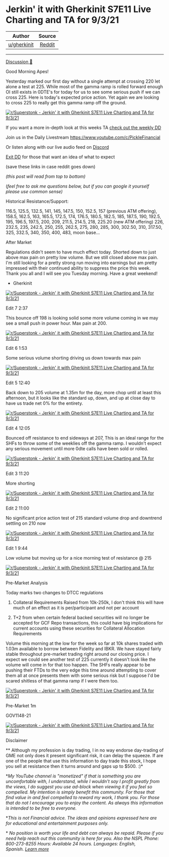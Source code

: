 Jerkin' it with Gherkinit S7E11 Live Charting and TA for 9/3/21
===============================================================

| Author       | Source       | 
| :-------------: |:-------------:|
|  [u/gherkinit](https://www.reddit.com/user/gherkinit/) | [Reddit](https://www.reddit.com/r/Superstonk/comments/ph4hh5/jerkin_it_with_gherkinit_s7e11_live_charting_and/) | 

---

[Discussion 🦍](https://www.reddit.com/r/Superstonk/search?q=flair_name%3A%22Discussion%20%F0%9F%A6%8D%22&restrict_sr=1)

Good Morning Apes!

Yesterday marked our first day without a single attempt at crossing 220 let alone a test at 225. While most of the gamma ramp is rolled forward enough OI still exists in 0DTE's for today for us to see some serious push if we can cross 225. Here is today's expected price action. Yet again we are looking to cross 225 to really get this gamma ramp off the ground.

[![r/Superstonk - Jerkin' it with Gherkinit S7E11 Live Charting and TA for 9/3/21](https://preview.redd.it/ctf5b5gd9al71.png?width=1416&format=png&auto=webp&s=d0d04ad38c7fb1851f78caa44cc0013c63afa83f)](https://preview.redd.it/ctf5b5gd9al71.png?width=1416&format=png&auto=webp&s=d0d04ad38c7fb1851f78caa44cc0013c63afa83f)

If you want a more in-depth look at this weeks TA [check out the weekly DD](https://www.reddit.com/r/Superstonk/comments/pe5nhp/jerkin_it_with_gherkinit_forward_looking_ta_for/)

Join us in the Daily Livestream <https://www.youtube.com/c/PickleFinancial>

Or listen along with our live audio feed on [Discord](https://discord.gg/HbqnUVsSrH)

[Exit DD](https://www.reddit.com/r/Superstonk/comments/nogxnr/infinity_war_the_final_exit_dd_compilation/) for those that want an idea of what to expect

(save these links in case reddit goes down)

*(this post will read from top to bottom)*

(*feel free to ask me questions below, but if you can google it yourself please use common sense)*

Historical Resistance/Support:

116.5, 125.5, 132.5, 141, 145, 147.5, 150, 152.5, 157 (previous ATM offering), 158.5, 162.5, 163, 165.5, 172.5, 174, 176.5, 180.5, 182.5, 185, 187.5, 190, 192.5, 195, 196.5, 197.5, 200, 209, 211.5, 214.5, 218, 225.20 (new ATM offering) 226, 232.5, 235, 242.5, 250, 255, 262.5, 275, 280, 285, 300, 302.50, 310, 317.50, 325, 332.5, 340, 350, 400, 483, moon base...

After Market

Regulations didn't seem to have much effect today. Shorted down to just above max pain on pretty low volume. But we still closed above max pain. I'm still looking for a pretty strong run moving into earnings but am pretty impressed with their continued ability to suppress the price this week. Thank you all and I will see you Tuesday morning. Have a great weekend!

- Gherkinit

[![r/Superstonk - Jerkin' it with Gherkinit S7E11 Live Charting and TA for 9/3/21](https://preview.redd.it/z2h4k7n5hcl71.png?width=783&format=png&auto=webp&s=e06d653dff57d92f35fbe1127f1d87ff0a7d9d82)](https://preview.redd.it/z2h4k7n5hcl71.png?width=783&format=png&auto=webp&s=e06d653dff57d92f35fbe1127f1d87ff0a7d9d82)

Edit 7 2:37

This bounce off 198 is looking solid some more volume coming in we may see a small push in power hour. Max pain at 200.

[![r/Superstonk - Jerkin' it with Gherkinit S7E11 Live Charting and TA for 9/3/21](https://preview.redd.it/mlbu34bq1cl71.png?width=1561&format=png&auto=webp&s=30f64337048e04d1169b38c750729f3f991a575a)](https://preview.redd.it/mlbu34bq1cl71.png?width=1561&format=png&auto=webp&s=30f64337048e04d1169b38c750729f3f991a575a)

Edit 6 1:53

Some serious volume shorting driving us down towards max pain

[![r/Superstonk - Jerkin' it with Gherkinit S7E11 Live Charting and TA for 9/3/21](https://preview.redd.it/1dpy3oswtbl71.png?width=1552&format=png&auto=webp&s=8257c4be7722655c6f88f09cea283f986ba4b2bd)](https://preview.redd.it/1dpy3oswtbl71.png?width=1552&format=png&auto=webp&s=8257c4be7722655c6f88f09cea283f986ba4b2bd)

Edit 5 12:40

Back down to 205 volume at 1.35m for the day, more chop until at least this afternoon, but it looks like the standard up, down, and up at close day to have us trade net 0% for the entirety.

[![r/Superstonk - Jerkin' it with Gherkinit S7E11 Live Charting and TA for 9/3/21](https://preview.redd.it/mf1wsd6ygbl71.png?width=1563&format=png&auto=webp&s=e6d06496d75c667aabc5784fdcfaa7533d2ef962)](https://preview.redd.it/mf1wsd6ygbl71.png?width=1563&format=png&auto=webp&s=e6d06496d75c667aabc5784fdcfaa7533d2ef962)

Edit 4 12:05

Bounced off resistance to end sideways at 207, This is an ideal range for the SHFs to throw some of the weeklies off the gamma ramp. I wouldn't expect any serious movement until more 0dte calls have been sold or rolled.

[![r/Superstonk - Jerkin' it with Gherkinit S7E11 Live Charting and TA for 9/3/21](https://preview.redd.it/c629rmauabl71.png?width=1560&format=png&auto=webp&s=77f1797536534bc767b55970bf30b4d08c7f5dd1)](https://preview.redd.it/c629rmauabl71.png?width=1560&format=png&auto=webp&s=77f1797536534bc767b55970bf30b4d08c7f5dd1)

Edit 3 11:20

More shorting

[![r/Superstonk - Jerkin' it with Gherkinit S7E11 Live Charting and TA for 9/3/21](https://preview.redd.it/587rn7eg2bl71.png?width=1540&format=png&auto=webp&s=4d8d04ac6fea51acf287df1fb6820d87c9ccdba4)](https://preview.redd.it/587rn7eg2bl71.png?width=1540&format=png&auto=webp&s=4d8d04ac6fea51acf287df1fb6820d87c9ccdba4)

Edit 2 11:00

No significant price action test of 215 standard volume drop and downtrend settling on 210 now

[![r/Superstonk - Jerkin' it with Gherkinit S7E11 Live Charting and TA for 9/3/21](https://preview.redd.it/1yzlzdh9zal71.png?width=1553&format=png&auto=webp&s=64244d092d4b3271657c59e5ab21c3c97cd6f3a4)](https://preview.redd.it/1yzlzdh9zal71.png?width=1553&format=png&auto=webp&s=64244d092d4b3271657c59e5ab21c3c97cd6f3a4)

Edit 1 9:44

Low volume but moving up for a nice morning test of resistance @ 215

[![r/Superstonk - Jerkin' it with Gherkinit S7E11 Live Charting and TA for 9/3/21](https://preview.redd.it/o4gn0xzblal71.png?width=1547&format=png&auto=webp&s=10ef7f25375c6ad5c1f5557642d70e6aef7de686)](https://preview.redd.it/o4gn0xzblal71.png?width=1547&format=png&auto=webp&s=10ef7f25375c6ad5c1f5557642d70e6aef7de686)

Pre-Market Analysis

Today marks two changes to DTCC regulations

1.  Collateral Requirements Raised from 10k-250k, I don't think this will have much of an effect as it is per/participant and not per account

2.  T+2 from when certain federal backed securities will no longer be accepted for GCF Repo transactions, this could have big implications for current accounts using these securities for Collateral Allocation Requirements

Volume this morning at the low for the week so far at 10k shares traded with 1.03m available to borrow between Fidelity and IBKR. We have stayed fairly stable throughout pre-market trading right around our closing price. I expect we could see another test of 225 currently it doesn't look like the volume will come in for that too happen. The SHFs really appear to be pushing their FTDs to the very edge this time around attempting to cover them all at once presents them with some serious risk but I suppose I'd be scared shitless of that gamma ramp if I were them too.

[![r/Superstonk - Jerkin' it with Gherkinit S7E11 Live Charting and TA for 9/3/21](https://preview.redd.it/i37aylp6bal71.png?width=1546&format=png&auto=webp&s=d48d60d778f53d040833566d900ed5dccd52f099)](https://preview.redd.it/i37aylp6bal71.png?width=1546&format=png&auto=webp&s=d48d60d778f53d040833566d900ed5dccd52f099)

Pre-Market 1m

GOV1148-21

[![r/Superstonk - Jerkin' it with Gherkinit S7E11 Live Charting and TA for 9/3/21](https://preview.redd.it/ydhjlrebbal71.png?width=864&format=png&auto=webp&s=dc9fe2083843c0aa979b8463b64df2dd1245d865)](https://preview.redd.it/ydhjlrebbal71.png?width=864&format=png&auto=webp&s=dc9fe2083843c0aa979b8463b64df2dd1245d865)

Disclaimer

** Although my profession is day trading, I in no way endorse day-trading of GME not only does it present significant risk, it can delay the squeeze. If are one of the people that use this information to day trade this stock, I hope you sell at resistance then it turns around and gaps up to $500. :)*

**My YouTube channel is "monetized" if that is something you are uncomfortable with, I understand, while I wouldn't say I profit greatly from the views, I do suggest you use ad-block when viewing it if you feel so compelled.* *My intention is simply benefit this community. For those that find value in and feel compelled to reward my work, I thank you. For those that do not I encourage you to enjoy the content. As always this information is intended to be free to everyone.*

**This is not Financial advice. The ideas and opinions expressed here are for educational and entertainment purposes only.*

* *No position is worth your life and debt can always be repaid. Please if you need help reach out this community is here for you. Also the NSPL Phone: 800-273-8255 Hours: Available 24 hours. Languages: English, Spanish.* [*Learn more*](https://suicidepreventionlifeline.org/)

